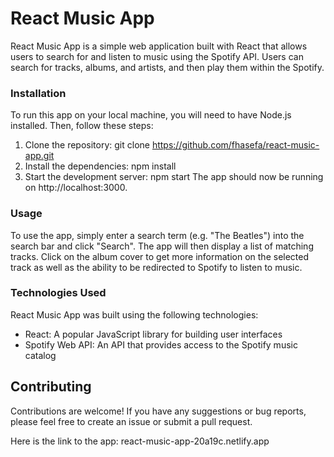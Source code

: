 # React Music App

React Music App is a simple web application built with React that allows users to search for and listen to music using the Spotify API. Users can search for tracks, albums, and artists, and then play them within the Spotify.



### Installation

To run this app on your local machine, you will need to have Node.js installed. Then, follow these steps:

1. Clone the repository: git clone https://github.com/fhasefa/react-music-app.git
2. Install the dependencies: npm install
3. Start the development server: npm start
The app should now be running on http://localhost:3000.

### Usage

To use the app, simply enter a search term (e.g. "The Beatles") into the search bar and click "Search". The app will then display a list of matching tracks. Click on the album cover to get more information on the selected track as well as the ability to be redirected to Spotify to listen to music.

### Technologies Used

React Music App was built using the following technologies:

* React: A popular JavaScript library for building user interfaces
* Spotify Web API: An API that provides access to the Spotify music catalog

## Contributing

Contributions are welcome! If you have any suggestions or bug reports, please feel free to create an issue or submit a pull request.

Here is the link to the app: react-music-app-20a19c.netlify.app